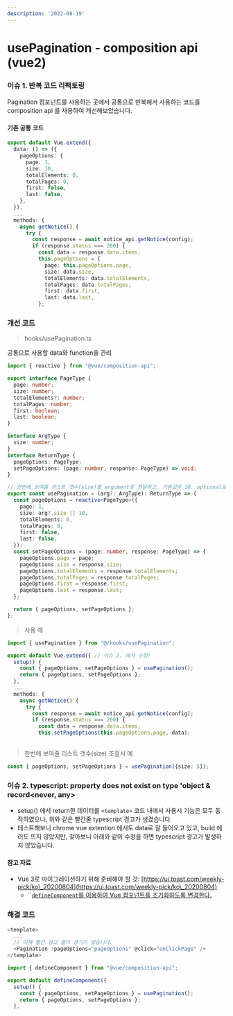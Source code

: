 ```yaml
---
description: '2022-08-19'
---
```


# usePagination - composition api (vue2)

### 이슈 1. 반복 코드 리팩토링&#x20;

Pagination 컴포넌트를 사용하는 곳에서 공통으로 반복해서 사용하는 코드를 composition api 를 사용하여 개선해보았습니다.

#### 기존 공통 코드&#x20;

```typescript
export default Vue.extend({
  data: () => ({
    pageOptions: {
      page: 1,
      size: 10,
      totalElements: 0,
      totalPages: 0,
      first: false,
      last: false,
    },
  }),
  ...
  methods: {
    async getNotice() {
      try {
        const response = await notice_api.getNotice(config);
        if (response.status === 200) {
          const data = response.data.items;
          this.pageOptions = {
            page: this.pageOptions.page,
            size: data.size,
            totalElements: data.totalElements,
            totalPages: data.totalPages,
            first: data.first,
            last: data.last,
          };

```

### 개선 코드&#x20;

> hooks/usePagination.ts

공통으로 사용할 data와 function을 관리&#x20;

```typescript
import { reactive } from "@vue/composition-api";

export interface PageType {
  page: number;
  size: number;
  totalElements?: number;
  totalPages: number;
  first: boolean;
  last: boolean;
}

interface ArgType {
  size: number;
}
interface ReturnType {
  pageOptions: PageType;
  setPageOptions: (page: number, response: PageType) => void;
}

// 한번에 보여줄 리스트 갯수(size)를 argument로 전달하고, 기본값은 10. optional로 생략가능 
export const usePagination = (arg?: ArgType): ReturnType => {
  const pageOptions = reactive<PageType>({
    page: 1,
    size: arg?.size || 10,
    totalElements: 0,
    totalPages: 0,
    first: false,
    last: false,
  });
  const setPageOptions = (page: number, response: PageType) => {
    pageOptions.page = page;
    pageOptions.size = response.size;
    pageOptions.totalElements = response.totalElements;
    pageOptions.totalPages = response.totalPages;
    pageOptions.first = response.first;
    pageOptions.last = response.last;
  };

  return { pageOptions, setPageOptions };
};

```

> 사용 예&#x20;

```typescript
import { usePagination } from "@/hooks/usePagination"; 

export default Vue.extend({ // 이슈 2. 에서 수정!
  setup() {
    const { pageOptions, setPageOptions } = usePagination();
    return { pageOptions, setPageOptions };
  },
  ...
  methods: {
    async getNotice() {
      try {
        const response = await notice_api.getNotice(config);
        if (response.status === 200) {
          const data = response.data.items;
          this.setPageOptions(this.pageOptions.page, data); 
  
```

> 한번에 보여줄 리스트 갯수(size) 조절시 예&#x20;

```typescript
const { pageOptions, setPageOptions } = usePagination({size: 5});
```

###

### 이슈 2. typescript: property does not exist on type 'object & record\<never, any>

* setup() 에서 return한 데이터를 `<template>` 코드 내에서 사용시 기능은 모두 동작하였으나, 위와 같은 빨간줄 typescript 경고가 생겼습니다.
* 테스트해보니 chrome vue extention 에서도 data로 잘 들어오고 있고, build 에러도 뜨지 않았지만, 찾아보니 아래와 같이 수정을 하면 typescript 경고가 발생하지 않았습니다.

#### 참고 자료

* Vue 3로 마이그레이션하기 위해 준비해야 할 것: [https://ui.toast.com/weekly-pick/ko\_20200804](https://ui.toast.com/weekly-pick/ko\_20200804)
  * ``[`defineComponent`를 이용하여 Vue 컴포넌트를 초기화하도록 변경한다.](https://ui.toast.com/weekly-pick/ko\_20200804#%EC%BB%B4%ED%8F%AC%EB%84%8C%ED%8A%B8%EB%A5%BC-%EC%9E%91%EC%84%B1%ED%95%A0-%EB%95%8C-vuecomposition-api%EB%A5%BC-%EC%82%AC%EC%9A%A9%ED%95%9C%EB%8B%A4)

### 해결 코드&#x20;

```typescript
<template>
  ... 
  // 이제 빨간 경고 줄이 생기지 않습니다. 
  <Pagination :pageOptions="pageOptions" @click="onClickPage" />
</template>

import { defineComponent } from "@vue/composition-api";

export default defineComponent({
  setup() {
    const { pageOptions, setPageOptions } = usePagination();
    return { pageOptions, setPageOptions };
  },
```
